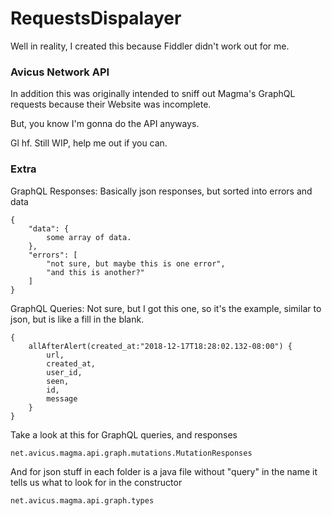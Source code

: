 # RequestsDispalayer
Well in reality, I created this because Fiddler didn't work out for me.

### Avicus Network API
In addition this was originally intended to sniff out Magma's GraphQL requests because their Website was incomplete.

But, you know I'm gonna do the API anyways.

Gl hf. Still WIP, help me out if you can.

### Extra
GraphQL Responses: Basically json responses, but sorted into errors and data
```
{
    "data": {
        some array of data.
    },
    "errors": [
        "not sure, but maybe this is one error",
        "and this is another?"
    ]
}
```

GraphQL Queries: Not sure, but I got this one, so it's the example, similar to json, but is like a fill in the blank.
```
{
    allAfterAlert(created_at:"2018-12-17T18:28:02.132-08:00") {
        url,
        created_at,
        user_id,
        seen,
        id,
        message
    }
}
```

Take a look at this for GraphQL queries, and responses
```
net.avicus.magma.api.graph.mutations.MutationResponses
```

And for json stuff in each folder is a java file without "query" in the name it tells us what to look for in the constructor
```
net.avicus.magma.api.graph.types
```
